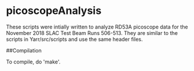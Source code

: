 # picoscopeAnalysis
These scripts were intially written to analyze RD53A picoscope data for the November 2018 SLAC Test Beam Runs 506-513. They are similar to the scripts in Yarr/src/scripts and use the same header files. 


##Compilation

To compile, do 'make'.

